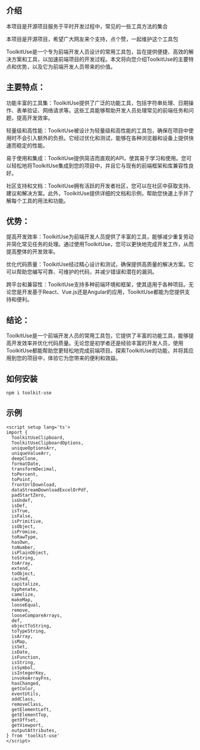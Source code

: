 ## 介绍
本项目是开源项目服务于平时开发过程中，常见的一些工具方法的集合

本项目是开源项目，希望广大网友来个支持，点个赞，一起维护这个工具包

ToolkitUse是一个专为前端开发人员设计的常用工具包，旨在提供便捷、高效的解决方案和工具，以加速前端项目的开发过程。本文将向您介绍ToolkitUse的主要特点和优势，以及它为前端开发人员带来的价值。

## 主要特点：

功能丰富的工具集：ToolkitUse提供了广泛的功能工具，包括字符串处理、日期操作、表单验证、网络请求等。这些工具能够帮助开发人员处理常见的前端任务和问题，提高开发效率。

轻量级和高性能：ToolkitUse被设计为轻量级和高性能的工具包，确保在项目中使用时不会引入额外的负担。它经过优化和测试，能够在各种浏览器和设备上提供快速而稳定的性能。

易于使用和集成：ToolkitUse提供简洁而直观的API，使其易于学习和使用。您可以轻松地将ToolkitUse集成到您的项目中，并且它与现有的前端框架和库兼容性良好。

社区支持和文档：ToolkitUse拥有活跃的开发者社区，您可以在社区中获取支持、建议和解决方案。此外，ToolkitUse提供详细的文档和示例，帮助您快速上手并了解每个工具的用法和功能。

## 优势：

提高开发效率：ToolkitUse为前端开发人员提供了丰富的工具，能够减少重复劳动并简化常见任务的处理。通过使用ToolkitUse，您可以更快地完成开发工作，从而提高整体的开发效率。

优化代码质量：ToolkitUse经过精心设计和测试，确保提供高质量的解决方案。它可以帮助您编写可靠、可维护的代码，并减少错误和潜在的漏洞。

跨平台和兼容性：ToolkitUse支持多种前端环境和框架，使其适用于各种项目。无论您是开发基于React、Vue.js还是Angular的应用，ToolkitUse都能为您提供支持和便利。

## 结论：
ToolkitUse是一个前端开发人员的常用工具包，它提供了丰富的功能工具，能够提高开发效率并优化代码质量。无论您是初学者还是经验丰富的开发人员，使用ToolkitUse都能帮助您更轻松地完成前端项目。探索ToolkitUse的功能，并将其应用到您的项目中，体验它为您带来的便利和效益。

## 如何安装

```bash
npm i toolkit-use
```


## 示例
```vue
<script setup lang='ts'>
import { 
  ToolkitUseClipboard,
  ToolkitUseClipboardOptions,
  uniqueOptionsArr,
  uniqueValueArr,
  deepClone,
  formatDate,
  transformDecimal,
  toPercent,
  toPoint,
  frontUrlDownload,
  dataStreamDownloadExcelOrPdf,
  padStartZero,
  isUndef,
  isDef,
  isTrue,
  isFalse,
  isPrimitive,
  isObject,
  isPromise,
  toRawType,
  hasOwn,
  toNumber,
  isPlainObject,
  toString,
  toArray,
  extend,
  toObject,
  cached,
  capitalize,
  hyphenate,
  camelize,
  makeMap,
  looseEqual,
  remove,
  looseCompareArrays,
  def,
  objectToString,
  toTypeString,
  isArray,
  isMap,
  isSet,
  isDate,
  isFunction,
  isString,
  isSymbol,
  isIntegerKey,
  invokeArrayFns,
  hasChanged,
  getColor,
  eventUtils,
  addClass,
  removeClass,
  getElementLeft,
  getElementTop,
  getOffset,
  getViewport,
  outputAttributes,
} from 'toolkit-use'
</script>
```